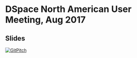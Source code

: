 # DSpace North American User Meeting, Aug 2017 

## Slides
[![GitPitch](https://gitpitch.com/assets/badge.svg)](https://gitpitch.com/terrywbrady/dspaceUserMeeting?grs=github&t=white)
